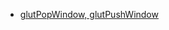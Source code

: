 - [glutPopWindow, glutPushWindow](https://www.opengl.org/resources/libraries/glut/spec3/node25.html)
